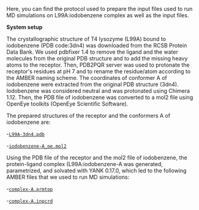 Here, you can find the protocol used to prepare the input files used to run MD simulations on L99A:iodobenzene complex as well as the input files.

**System setup**

The crystallographic structure of T4 lysozyme (L99A) bound to iodobenzene (PDB code:3dn4) was downloaded from the RCSB Protein Data Bank. We used pdbfixer 1.4 to remove the ligand and the water molecules from the original PDB structure and to add the missing heavy atoms to the receptor. Then, PDB2PQR server was used to protonate the receptor's residues at pH 7 and to rename the residue/atom according to the AMBER naming scheme.
The coordinates of conformer A of iodobenzene were extracted from the original PDB structure (3dn4). Iodobenzene was considered neutral and was protonated using Chimera 1.12. Then, the PDB file of iodobenzene was converted to a mol2 file using OpenEye toolkits (OpenEye Scientific Software).

The prepared structures of the receptor and the conformers A of iodobenzene are:

-[`L99A-3dn4.pdb`](L99A-4w53.pdb)

-[`iodobenzene-A_oe.mol2`](iodobenzene-A_oe.mol2)

Using the PDB file of the receptor and the mol2 file of iodobenzene, the protein-ligand complex (L99A:iodobenzene-A was generated, parametrized, and solvated with YANK 0.17.0, which led to the following AMBER files that we used to run MD simulations:

-[`complex-A.prmtop`](complex-A.prmtop)

-[`complex-A.inpcrd`](complex-A.inpcrd)
